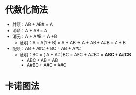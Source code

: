 # 代数化简法

- 并项：AB + AB# = A
- 消项：A + AB = A
- 消元：A + A#B = A +B
	- 证明：A = A(1 + B) = A + AB -> A + AB + A#B = A + B
- 配项：AB + A#C + BC = AB + A#C 
	- 证明：BC = ( A + A# )BC = ABC + A#BC = **ABC + A#CB**
		- ABC + AB = AB
		- A#BC + A#C = A#C
# 卡诺图法

